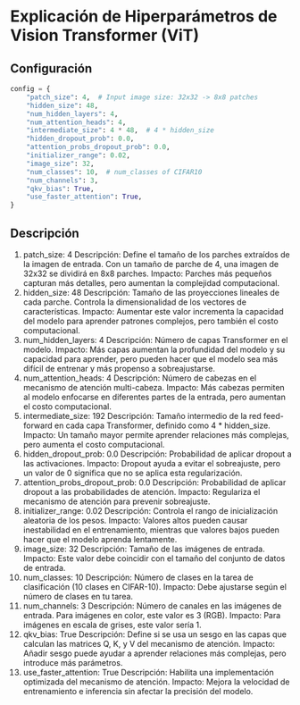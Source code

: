 # Explicación de Hiperparámetros de Vision Transformer (ViT)

## Configuración

```python
config = {
    "patch_size": 4,  # Input image size: 32x32 -> 8x8 patches
    "hidden_size": 48,
    "num_hidden_layers": 4,
    "num_attention_heads": 4,
    "intermediate_size": 4 * 48,  # 4 * hidden_size
    "hidden_dropout_prob": 0.0,
    "attention_probs_dropout_prob": 0.0,
    "initializer_range": 0.02,
    "image_size": 32,
    "num_classes": 10,  # num_classes of CIFAR10
    "num_channels": 3,
    "qkv_bias": True,
    "use_faster_attention": True,
}
```

## Descripción

1. patch_size: 4 Descripción: Define el tamaño de los parches extraídos de la
   imagen de entrada. Con un tamaño de parche de 4, una imagen de 32x32 se
   dividirá en 8x8 parches. Impacto: Parches más pequeños capturan más
   detalles, pero aumentan la complejidad computacional.
2. hidden_size: 48 Descripción: Tamaño de las proyecciones lineales de cada
   parche. Controla la dimensionalidad de los vectores de características.
   Impacto: Aumentar este valor incrementa la capacidad del modelo para
   aprender patrones complejos, pero también el costo computacional.
3. num_hidden_layers: 4 Descripción: Número de capas Transformer en el modelo.
   Impacto: Más capas aumentan la profundidad del modelo y su capacidad para
   aprender, pero pueden hacer que el modelo sea más difícil de entrenar y más
   propenso a sobreajustarse.
4. num_attention_heads: 4 Descripción: Número de cabezas en el mecanismo de
   atención multi-cabeza. Impacto: Más cabezas permiten al modelo enfocarse en
   diferentes partes de la entrada, pero aumentan el costo computacional.
5. intermediate_size: 192 Descripción: Tamaño intermedio de la red feed-forward
   en cada capa Transformer, definido como 4 * hidden_size. Impacto: Un tamaño
   mayor permite aprender relaciones más complejas, pero aumenta el costo
   computacional.
6. hidden_dropout_prob: 0.0 Descripción: Probabilidad de aplicar dropout a las
   activaciones. Impacto: Dropout ayuda a evitar el sobreajuste, pero un valor
   de 0 significa que no se aplica esta regularización.
7. attention_probs_dropout_prob: 0.0 Descripción: Probabilidad de aplicar
   dropout a las probabilidades de atención. Impacto: Regulariza el mecanismo
   de atención para prevenir sobreajuste.
8. initializer_range: 0.02 Descripción: Controla el rango de inicialización
   aleatoria de los pesos. Impacto: Valores altos pueden causar inestabilidad
   en el entrenamiento, mientras que valores bajos pueden hacer que el modelo
   aprenda lentamente.
9. image_size: 32 Descripción: Tamaño de las imágenes de entrada. Impacto: Este
   valor debe coincidir con el tamaño del conjunto de datos de entrada.
10. num_classes: 10 Descripción: Número de clases en la tarea de clasificación
    (10 clases en CIFAR-10). Impacto: Debe ajustarse según el número de clases
    en tu tarea.
11. num_channels: 3 Descripción: Número de canales en las imágenes de entrada.
    Para imágenes en color, este valor es 3 (RGB). Impacto: Para imágenes en
    escala de grises, este valor sería 1.
12. qkv_bias: True Descripción: Define si se usa un sesgo en las capas que
    calculan las matrices Q, K, y V del mecanismo de atención. Impacto: Añadir
    sesgo puede ayudar a aprender relaciones más complejas, pero introduce más
    parámetros.
13. use_faster_attention: True Descripción: Habilita una implementación
    optimizada del mecanismo de atención. Impacto: Mejora la velocidad de
    entrenamiento e inferencia sin afectar la precisión del modelo.

